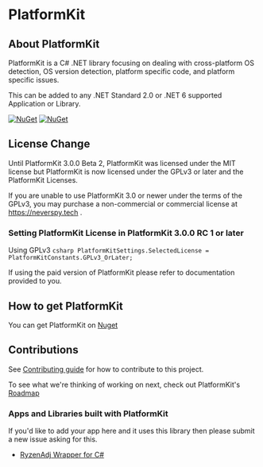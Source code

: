 # PlatformKit

## About PlatformKit

PlatformKit is a C# .NET library focusing on dealing with cross-platform OS detection, OS version detection, platform specific code, and platform specific issues.

This can be added to any .NET Standard 2.0 or .NET 6 supported Application or Library.

[![NuGet](https://img.shields.io/nuget/v/PlatformKit.svg)](https://www.nuget.org/packages/PlatformKit/) 
[![NuGet](https://img.shields.io/nuget/dt/PlatformKit.svg)](https://www.nuget.org/packages/PlatformKit/)

## License Change
Until PlatformKit 3.0.0 Beta 2, PlatformKit was licensed under the MIT license but PlatformKit is now licensed under the GPLv3 or later and the PlatformKit Licenses.

If you are unable to use PlatformKit 3.0 or newer under the terms of the GPLv3, you may purchase a non-commercial or commercial license at https://neverspy.tech .

### Setting PlatformKit License in PlatformKit 3.0.0 RC 1 or later

Using GPLv3
```csharp PlatformKitSettings.SelectedLicense = PlatformKitConstants.GPLv3_OrLater;```

If using the paid version of PlatformKit please refer to documentation provided to you.

## How to get PlatformKit

You can get PlatformKit on [Nuget](https://www.nuget.org/packages/PlatformKit/)

## Contributions
See [Contributing guide](/CONTRIBUTING.md) for how to contribute to this project.

To see what we're thinking of working on next, check out PlatformKit's [Roadmap](/Roadmap.md)

### Apps and Libraries built with PlatformKit
If you'd like to add your app here and it uses this library then please submit a new issue asking for this.
* [RyzenAdj Wrapper for C#](https://gitlab.com/envioussoftware/envioussoftware-oss/RyzenAdjWrapper-for-CSharp)
